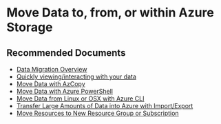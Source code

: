 <properties
    pageTitle="Move Data to, from, or within Azure Storage"
    description="Move Data to, from, or within Azure Storage"
    service="microsoft.classicstorage"
    resource="storageaccounts"
    authors="passaree"
    authoralias="passap"
    displayOrder="3"
    selfHelpType="resource"
    supportTopicIds=""
    resourceTags=""
    productPesIds=""
    cloudEnvironments="MoonCake"
/>

# Move Data to, from, or within Azure Storage

## **Recommended Documents**

* [Data Migration Overview](https://docs.azure.cn/storage/common/storage-moving-data/)<br>
* [Quickly viewing/interacting with your data](https://docs.azure.cn/storage/common/storage-explorers?toc=%2fstorage%2ffiles%2ftoc.json/)<br>
* [Move Data with AzCopy](https://docs.azure.cn/storage/common/storage-use-azcopy/)<br>
* [Move Data with Azure PowerShell](https://docs.azure.cn/storage/common/storage-powershell-guide-full/)<br>
* [Move Data from Linux or OSX with Azure CLI](https://docs.azure.cn/storage/common/storage-use-azcopy/)<br>
* [Transfer Large Amounts of Data into Azure with Import/Export](https://docs.azure.cn/storage/common/storage-import-export-service/)<br>
* [Move Resources to New Resource Group or Subscription](https://docs.azure.cn/azure-resource-manager/resource-group-move-resources/)
